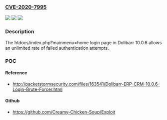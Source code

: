 ### [CVE-2020-7995](https://cve.mitre.org/cgi-bin/cvename.cgi?name=CVE-2020-7995)
![](https://img.shields.io/static/v1?label=Product&message=n%2Fa&color=blue)
![](https://img.shields.io/static/v1?label=Version&message=n%2Fa&color=blue)
![](https://img.shields.io/static/v1?label=Vulnerability&message=n%2Fa&color=brighgreen)

### Description

The htdocs/index.php?mainmenu=home login page in Dolibarr 10.0.6 allows an unlimited rate of failed authentication attempts.

### POC

#### Reference
- http://packetstormsecurity.com/files/163541/Dolibarr-ERP-CRM-10.0.6-Login-Brute-Forcer.html

#### Github
- https://github.com/Creamy-Chicken-Soup/Exploit

